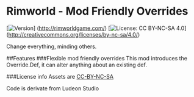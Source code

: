 # Rimworld - Mod Friendly Overrides

[![Version](https://img.shields.io/badge/Rimworld-A16-green.svg)]
(http://rimworldgame.com/)
[![License: CC BY-NC-SA 4.0](https://img.shields.io/badge/License-CC%20BY--NC--SA%204.0-blue.svg)]
(http://creativecommons.org/licenses/by-nc-sa/4.0/)

Change everything, minding others.

##Features
###Flexible mod friendly overrides
This mod introduces the Override.Def, it can alter anything about an existing def.

###License info
Assets are [CC-BY-NC-SA](https://creativecommons.org/licenses/by-nc-sa/4.0/)

Code is derivate from Ludeon Studio
